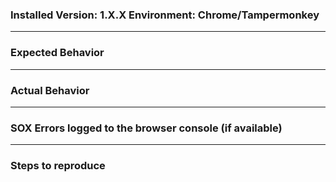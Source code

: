 ### Installed Version: 1.X.X  Environment: Chrome/Tampermonkey 


---
###  Expected Behavior


---
### Actual Behavior


---
### SOX Errors logged to the browser console (if available)


---
### Steps to reproduce
